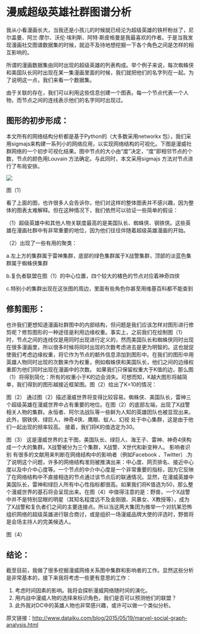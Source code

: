 # 漫威超级英雄社群图谱分析

我从小看漫画长大，当我还是小孩儿的时候就已经沦为超级英雄的铁杆粉丝了，尼尔盖曼、阿兰·摩尔、沃伦·埃利斯、阿特·斯皮格曼是我最喜欢的作者。于是当我发现漫画社交图谱数据集的时候，就迫不及待地想挖掘一下各个角色之间是怎样的相互影响的。

所谓的漫画数据集由同时出现的超级英雄的列表构成。举个例子来说，每次蜘蛛侠和美国队长同时出现在某一集漫画里面的时候，我们就把他们的名字列在一起。为了说明这一点，我们来看一个数据集。

由于关联的存在，我们可以利用这些信息创建一个图表。每一个节点代表一个人物，而节点之间的连线表示他们的名字同时出现过。

## 图形的初步形成：

本文所有的网络结构分析都是基于Python的（大多数采用networkx 包），我们采用sigmajs来构建一系列小的网络应用，以实现网络结构的可视化。下图是漫威社群网络的一个初步可视化结果。图中节点的大小由“度”决定，“度”即相邻节点的个数，节点的颜色用Louvain 方法确定。与此同时，本文采用sigmajs 方法对节点进行了布局安排。
 
![](http://www.dataiku.com/static/img/blog/marvel/marvel_dataset.png)

图（1）

看了上面的图，也许很多人会告诉你，他们对这样的整体图表并不感兴趣，因为整体的图表太难解释。但在这种情况下，我们依然可以验证一些简单的假设：

（1）超级英雄中和其他人物关联度最高的是美国队长、蜘蛛侠、钢铁侠。这些英雄在漫画社群中有非常重要的地位，因为他们往往伴随着超级英雄漫画的开始。

（2）出现了一些有用的聚类：

a.左上方的集群属于雷神集群，底部的绿色集群属于X战警集群，顶部的淡蓝色集群属于蜘蛛侠集群

b.复仇者联盟在图（1）的中心位置，四个较大的橘色的节点对应着神奇四侠

c.特别小的集群出现在这张图的周边，里面有些角色你甚至用维基百科都不能查到

## 修剪图形：

也许我们更想知道漫画社群图中的内部结构，但问题是我们应该怎样对图形进行修剪呢？修剪图形的一种途径是利用边缘权重。事实上，之前我们在绘制图（1）时，节点之间的连线仅是用同时出现进行定义的，然而美国队长和蜘蛛侠同时出现在很多漫画里，所以很多时候将同时出现的次数考虑进去是更为明智的。这也就促使我们考虑边缘权重，将它作为节点的额外信息添加到图形中。在我们的图形中用英雄人物同时出现的次数来作为权重，例如蜘蛛侠和美国队长，他们之间的边缘权重即为他们同时出现在漫画中的次数。
如果我们只保留权重大于K值的边，那么图（1）将得到简化：所有的权重小于K的边会消失。可想而知，K越大图形将越简单，我们得到的图形越接近框架图。图（2）给出了K=10的情况：
 
图（2）
通过图（2）描述漫威世界将变得比较容易。蜘蛛侠、美国队长，雷神三个超级英雄在漫威世界中占有重要的地位。在图（2）的底部左端，出现了X战警相关人物的集群。永恒者、阿尔法战队等一些鲜为人知的英雄团队也被显现出来。此外，钢铁侠、绿巨人、神奇4侠、鹰眼、蚁人、幻视 处于中心集群，这是由于他们一起出现的频率较高。
接着，我们将K的值选定为30。
 
图（3）
这是漫威世界的主干图，美国队长、绿巨人、海王子、雷神、神奇4侠构成一个大的集群。X战警被分为三个集群，X战警、X世代和新变种人。
影响者识别
有很多的文献用来判断在网络结构中的影响者（例如Facebook 、Twitter）.为了说明这个问题，许多的网络结构准则被推演出来：中心度、网页排名、接近中心度以及中介中心度等。一个节点的中介中心度是一个非常重要的指标，因为它反映了在网络结构中不直接相连的节点通过该节点后的联通情况。显然，在漫威英雄中美国队长，雷神和绿巨人所有中心性指标都很高。如果我们将K值选为50，那么整个漫威世界的基石将会呈现出来。在图（4）中值得注意的是：野兽，一个X战警中并不是特别显眼的明星（其知名程度远不及金刚狼、风暴女、X教授等），成为了X战警和复仇者们之间的主要连接点。所以当这两大集团为推举一个对抗某恐怖组织网络的超级英雄进行联合商讨，或是组织一场漫威品牌大使的评选时，野兽将是会场主持人的完美候选人。
 
图（4）

## 结论：

截至目前，我做了很多挖掘漫威网络关系图中集群和影响者的工作。显然这些分析是非常基本的，接下来我将考虑一些更有意思的工作：

1. 考虑时间因素的影响。我将会探析漫威网络随时间的演化。
2. 用内战中漫威人物的选择来标识角色，我们是否可以预测他们的联盟？
3. 此外我对DC中的英雄人物也非常感兴趣，或许可以做一个类似分析。

原文链接：http://www.dataiku.com/blog/2015/05/19/marvel-social-graph-analysis.html


